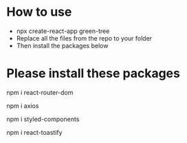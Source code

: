 # How to use

-   npx create-react-app green-tree
-   Replace all the files from the repo to your folder
-   Then install the packages below

# Please install these packages

npm i react-router-dom

npm i axios

npm i styled-components

npm i react-toastify
